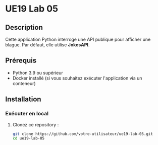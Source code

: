# UE19 Lab 05

## Description
Cette application Python interroge une API publique pour afficher une blague. Par défaut, elle utilise **JokesAPI**.

## Prérequis
- Python 3.9 ou supérieur
- Docker installé (si vous souhaitez exécuter l'application via un conteneur)

## Installation

### Exécuter en local
1. Clonez ce repository :
   ```bash
   git clone https://github.com/votre-utilisateur/ue19-lab-05.git
   cd ue19-lab-05
